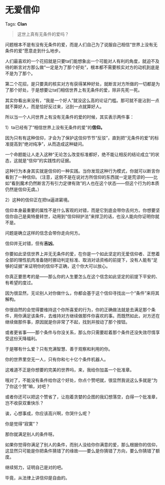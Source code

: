 # 无爱信仰

Tags: **Clan**

> 这世上真有无条件的爱吗？



问题根本不是有没有无条件的爱，而是人们自己为了说服自己相信“世界上没有无条件的爱”愿意走到什么地步。

人们最喜欢的一个花招就是只要ta们能想象出一个可能对人有利的角度，就迫不及待的断言对方那么做“一定是为了那个好处”，根本都不需要核实对方的动机到底是不是为了那个。

第二个花招，是只要真的核实对方有获得某种好处，就断言对方所做的一切都是为了那个好处，于是想要让ta们相信世界上有无条件的爱，除非先死一死。

其实你看出来没有，“我是一个好人”就没这么高的论证门槛。那可就不是沾到一点就不算好人，而是恰好反过来，沾到一点就算好人。

所以当一个人问世界上有没有无条件的爱的时候，其实表示两件事：

1）ta已经有了“相信世界上没有无条件的爱”的**信仰。**

因为只有有这种信仰，才会为了保护这信仰节节“反驳”，直到把“无条件的爱”的标准提高到“绝对纯净”，从而造成这种疑问。

一个命题能让人走入这种“无论怎么改变标准都好，绝不能让相反的结论成立”的状态，这就是“信仰”的实践性的证据。

这种行为本身其实就是信仰的一种实践。当你发现这种行为模式，你就可以断言你看到了一种信仰。（注意，这倒不是在说对方所信仰的东西就一定是荒谬的——比如“看到魔术仍然断言万有引力定律有效”的人也在这个状态——但这个行为的本质仍然是信仰无虞。）

2）这种的信仰正在把ta逼进窘境。

信仰本身最重要的属性不是什么客观的对错，而是它到底会带你去何方。你想要坚信你自己是奥特曼转世，动用到“信仰辩护法”来捍卫的话，也没人能向你证明你就不是。

问题是确立这样的信念会带你走向何方。

信仰并无对错，但有**吉凶**。

你要如此坚信世界上并无无条件的爱，在你是一个如此坚定的无爱信仰者、正憋着全部的理性肌肉准备随时挪动判定标准、取消对话资格的前提下，没有人能有“足够的证据”来证明你的信仰不正确，这个你大可以放心。

你真正要思考的是——那么你的人生要怎么在这个信念如此坚定的前提下平安的、有希望的度过。

因为很显然，无论别人对你做什么，你都会基于这个信仰寻找出一个“条件”来将其解构。

你很自然的会觉得要维持这个你所喜爱的行为，你的正确做法就是去满足那个条件，用你满足该条件，去维持对方继续做那件你喜欢的事。而既然如此，对方还在继续做那件事，原因就是你非常了不起，找到并按动了那个按钮。

或者更省事——那个条件与你没关系，那么你只需要趁着那个条件还没失效尽情享受这份天降福利。

于是哪有什么爱？只有充满智慧、善于观察和利用的你。

你的世界里空无一人，只有你和七十亿个条件机器人。

这难道不正是你想要的完美的世界吗，来，我给你加盖一个批准章。

哦对了，不能没有条件给你这个好处，你点个赞吧就，很显然我说这么多就是“为了你这个赞”嘛，对吧？

或者你还可以把这个赞省了，让抱着贪婪的企图的我幻想落空，白得一个批准章，岂不收获双重快乐？

诶，心想事成，你应该高兴啊，你哭什么呢？

你是觉得“寂寞”？

那你就满足别人的条件呀。

如果你觉得你满足了别人的条件，而别人没给你你满意的爱，那么根据你的信仰，这显然只可能是你把条件猜错了的缘故——要么是你猜错了方向，要么你猜错了额度。

继续努力，证明自己是对的吧。

毕竟，从法律上讲信仰是自由的。



